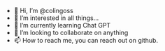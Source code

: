 - 👋 Hi, I’m @colingoss
- 👀 I’m interested in all things...
- 🌱 I’m currently learning Chat GPT
- 💞️ I’m looking to collaborate on anything
- 📫 How to reach me, you can reach out on github.

<!---
colingoss/colingoss is a ✨ special ✨ repository because its `README.md` (this file) appears on your GitHub profile.
You can click the Preview link to take a look at your changes.
--->

